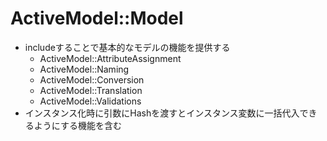 # ActiveModel::Model
- includeすることで基本的なモデルの機能を提供する
  - ActiveModel::AttributeAssignment
  - ActiveModel::Naming
  - ActiveModel::Conversion
  - ActiveModel::Translation
  - ActiveModel::Validations
- インスタンス化時に引数にHashを渡すとインスタンス変数に一括代入できるようにする機能を含む
